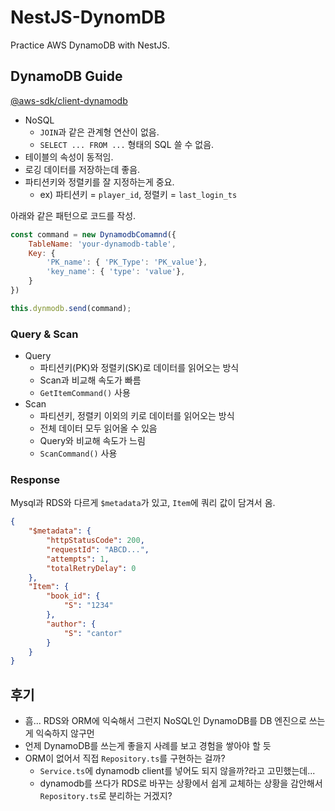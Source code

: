 # NestJS-DynomDB

Practice AWS DynamoDB with NestJS.

## DynamoDB Guide

[@aws-sdk/client-dynamodb](https://docs.aws.amazon.com/AWSJavaScriptSDK/v3/latest/clients/client-dynamodb/index.html)

- NoSQL
  - `JOIN`과 같은 관계형 연산이 없음. 
  - `SELECT ... FROM ...` 형태의 SQL 쓸 수 없음.
- 테이블의 속성이 동적임.
- 로깅 데이터를 저장하는데 좋음.
- 파티션키와 정렬키를 잘 지정하는게 중요.
  - ex) 파티션키 = `player_id`, 정렬키 = `last_login_ts`

아래와 같은 패턴으로 코드를 작성.

```js
const command = new DynamodbComamnd({
    TableName: 'your-dynamodb-table',
    Key: {
        'PK_name': { 'PK_Type': 'PK_value'},
        'key_name': { 'type': 'value'},
    }
})

this.dynmodb.send(command);
```

### Query & Scan

- Query
  - 파티션키(PK)와 정렬키(SK)로 데이터를 읽어오는 방식
  - Scan과 비교해 속도가 빠름
  - `GetItemCommand()` 사용
- Scan
  - 파티션키, 정렬키 이외의 키로 데이터를 읽어오는 방식
  - 전체 데이터 모두 읽어올 수 있음
  - Query와 비교해 속도가 느림
  - `ScanCommand()` 사용


### Response

Mysql과 RDS와 다르게 `$metadata`가 있고, `Item`에 쿼리 값이 담겨서 옴.

```json
{
    "$metadata": {
        "httpStatusCode": 200,
        "requestId": "ABCD...",
        "attempts": 1,
        "totalRetryDelay": 0
    },
    "Item": {
        "book_id": {
            "S": "1234"
        },
        "author": {
            "S": "cantor"
        }
    }
}
```

## 후기

- 흠... RDS와 ORM에 익숙해서 그런지 NoSQL인 DynamoDB를 DB 엔진으로 쓰는게 익숙하지 않구먼
- 언제 DynamoDB를 쓰는게 좋을지 사례를 보고 경험을 쌓아야 할 듯
- ORM이 없어서 직접 `Repository.ts`를 구현하는 걸까? 
  - `Service.ts`에 dynamodb client를 넣어도 되지 않을까?라고 고민했는데...
  - dynamodb를 쓰다가 RDS로 바꾸는 상황에서 쉽게 교체하는 상황을 감안해서 `Repository.ts`로 분리하는 거겠지?
